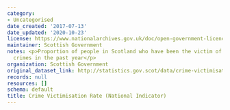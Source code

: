 ```yaml
---
category:
- Uncategorised
date_created: '2017-07-13'
date_updated: '2020-10-23'
license: https://www.nationalarchives.gov.uk/doc/open-government-licence/version/3/
maintainer: Scottish Government
notes: <p>Proportion of people in Scotland who have been the victim of one or more
  crimes in the past year</p>
organization: Scottish Government
original_dataset_link: http://statistics.gov.scot/data/crime-victimisation-rate-national-indicator
records: null
resources: []
schema: default
title: Crime Victimisation Rate (National Indicator)
---
```

